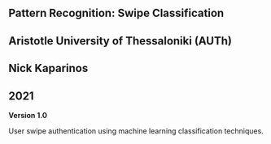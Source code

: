 ## Pattern Recognition: Swipe Classification
## Aristotle University of Thessaloniki (AUTh)
## Nick Kaparinos
## 2021

**Version 1.0**

User swipe authentication using machine learning classification techniques.
